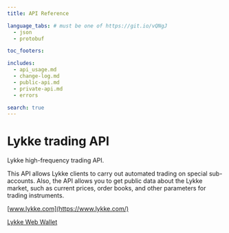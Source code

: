 ```yaml
---
title: API Reference

language_tabs: # must be one of https://git.io/vQNgJ
  - json
  - protobuf

toc_footers:

includes:
  - api_usage.md
  - change-log.md
  - public-api.md
  - private-api.md
  - errors  

search: true
---
```


# Lykke trading API

Lykke high-frequency trading API.

This API allows Lykke clients to carry out automated trading on special sub-accounts. Also, the API allows you to get public data about the Lykke market, such as current prices, order books, and other parameters for trading instruments.

[www.lykke.com](https://www.lykke.com/)

[Lykke Web Wallet](https://wallet.lykke.com/)
